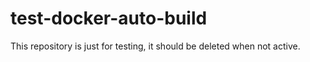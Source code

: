 # test-docker-auto-build
This repository is just for testing, it should be deleted when not active.
